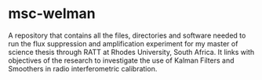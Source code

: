 # msc-welman
A repository that contains all the files, directories and software needed to run the flux suppression and amplification experiment for my master of science thesis through RATT at Rhodes University, South Africa. It links with objectives of the research to investigate the use of Kalman Filters and Smoothers in radio interferometric calibration.
